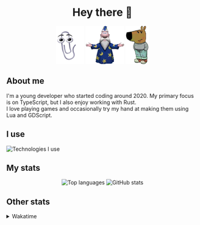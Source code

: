 <h1 align="center">Hey there 👋</h1>

<div align="center">
  <img height="100px" src="/clippy.gif" />
  <img height="100px" src="/merlin.webp" />
  <img height="100px" src="/chill_guy.webp" />
</div>

<h2>About me</h2>

I'm a young developer who started coding around 2020. My primary focus is on TypeScript, but I also enjoy working with Rust.  
I love playing games and occasionally try my hand at making them using Lua and GDScript.

<h2>I use</h2>

<img src="https://skillicons.dev/icons?i=rust,ts,nodejs,bun,vscode,svelte" alt="Technologies I use" />

<h2>My stats</h2>

<div align="center">
  <img src="https://github-readme-stats.vercel.app/api/top-langs/?username=Aryxst&layout=compact&theme=onedark" height="180em" alt="Top languages" />
  <img src="https://github-readme-stats.vercel.app/api?username=aryxst&theme=onedark&show_icons=true" height="180em" alt="GitHub stats" />
</div>

<h2>Other stats</h2>

<details>
<summary>Wakatime</summary>
  <img src="https://wakatime.com/share/@018d9414-9aad-4570-b5c3-bc3d4e8eb114/31d0b850-a0e9-4a19-a067-92cd7e1d5153.svg" alt="Wakatime stats" />
</details>
